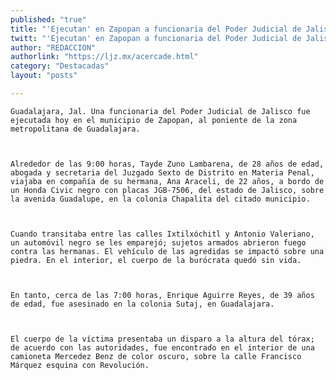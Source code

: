 ```yaml
---
published: "true"
title: "'Ejecutan' en Zapopan a funcionaria del Poder Judicial de Jalisco"
twitt: "'Ejecutan' en Zapopan a funcionaria del Poder Judicial de Jalisco"
author: "REDACCION"
authorlink: "https://ljz.mx/acercade.html"
category: "Destacadas"
layout: "posts"

---
```



  
    Guadalajara, Jal. Una funcionaria del Poder Judicial de Jalisco fue ejecutada hoy en el municipio de Zapopan, al poniente de la zona metropolitana de Guadalajara.
  
  
  
    Alrededor de las 9:00 horas, Tayde Zuno Lambarena, de 28 años de edad, abogada y secretaria del Juzgado Sexto de Distrito en Materia Penal, viajaba en compañía de su hermana, Ana Araceli, de 22 años, a bordo de un Honda Civic negro con placas JGB-7506, del estado de Jalisco, sobre la avenida Guadalupe, en la colonia Chapalita del citado municipio.
  
  
  
    Cuando transitaba entre las calles Ixtilxóchitl y Antonio Valeriano, un automóvil negro se les emparejó; sujetos armados abrieron fuego contra las hermanas. El vehículo de las agredidas se impactó sobre una piedra. En el interior, el cuerpo de la burócrata quedó sin vida.
  
  
  
    En tanto, cerca de las 7:00 horas, Enrique Aguirre Reyes, de 39 años de edad, fue asesinado en la colonia Sutaj, en Guadalajara.
  
  
  
    El cuerpo de la víctima presentaba un disparo a la altura del tórax; de acuerdo con las autoridades, fue encontrado en el interior de una camioneta Mercedez Benz de color oscuro, sobre la calle Francisco Márquez esquina con Revolución.
  

